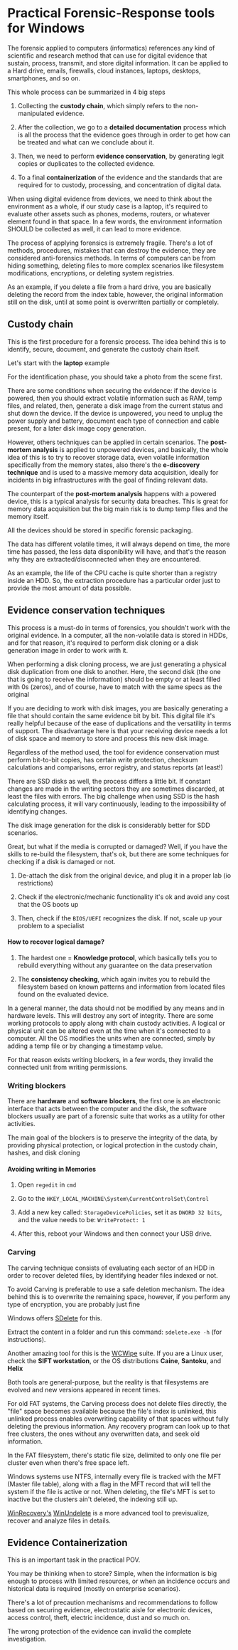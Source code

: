 # Practical Forensic-Response tools for Windows

The forensic applied to computers (informatics) references any kind of scientific and research method that can use for digital evidence that sustain, process, transmit, and store digital information. It can be applied to a Hard drive, emails, firewalls, cloud instances, laptops, desktops, smartphones, and so on.

This whole process can be summarized in 4 big steps

1. Collecting the **custody chain**, which simply refers to the non-manipulated evidence.

2. After the collection, we go to a **detailed documentation** process which is all the process that the evidence goes through in order to get how can be treated and what can we conclude about it.

3. Then, we need to perform **evidence conservation**, by generating legit copies or duplicates to the collected evidence.

4. To a final **containerization** of the evidence and the standards that are required for to custody, processing, and concentration of digital data.

When using digital evidence from devices, we need to think about the environment as a whole, if our study case is a laptop, it's required to evaluate other assets such as phones, modems, routers, or whatever element found in that space. In a few words, the environment information SHOULD be collected as well, it can lead to more evidence.

The process of applying forensics is extremely fragile. There's a lot of methods, procedures, mistakes that can destroy the evidence, they are considered anti-forensics methods. In terms of computers can be from hiding something, deleting files to more complex scenarios like filesystem modifications, encryptions, or deleting system registries.

As an example, if you delete a file from a hard drive, you are basically deleting the record from the index table, however, the original information still on the disk, until at some point is overwritten partially or completely.

## Custody chain

This is the first procedure for a forensic process. The idea behind this is to identify, secure, document, and generate the custody chain itself.

Let's start with the **laptop** example

For the identification phase, you should take a photo from the scene first. 

There are some conditions when securing the evidence: if the device is powered, then you should extract volatile information such as RAM, temp files, and related, then, generate a disk image from the current status and shut down the device. If the device is unpowered, you need to unplug the power supply and battery, document each type of connection and cable present, for a later disk image copy generation.

However, others techniques can be applied in certain scenarios. The **post-mortem analysis** is applied to unpowered devices, and basically, the whole idea of this is to try to recover storage data, even volatile information specifically from the memory states, also there's the **e-discovery technique** and is used to a massive memory data acquisition, ideally for incidents in big infrastructures with the goal of finding relevant data.

The counterpart of the **post-mortem analysis** happens with a powered device, this is a typical analysis for security data breaches. This is great for memory data acquisition but the big main risk is to dump temp files and the memory itself. 

All the devices should be stored in specific forensic packaging.

The data has different volatile times, it will always depend on time, the more time has passed, the less data disponibility will have, and that's the reason why they are extracted/disconnected when they are encountered.

As an example, the life of the CPU cache is quite shorter than a registry inside an HDD. So, the extraction procedure has a particular order just to provide the most amount of data possible.

## Evidence conservation techniques

This process is a must-do in terms of forensics, you shouldn't work with the original evidence. In a computer, all the non-volatile data is stored in HDDs, and for that reason, it's required to perform disk cloning or a disk generation image in order to work with it.

When performing a disk cloning process, we are just generating a physical disk duplication from one disk to another. Here, the second disk (the one that is going to receive the information) should be empty or at least filled with 0s (zeros), and of course, have to match with the same specs as the original

If you are deciding to work with disk images, you are basically generating a file that should contain the same evidence bit by bit. This digital file it's really helpful because of the ease of duplications and the versatility in terms of support. The disadvantage here is that your receiving device needs a lot of disk space and memory to store and process this new disk image.

Regardless of the method used, the tool for evidence conservation must perform bit-to-bit copies, has certain write protection, checksum calculations and comparisons, error registry, and status reports (at least!)

There are SSD disks as well, the process differs a little bit. If constant changes are made in the writing sectors they are sometimes discarded, at least the files with errors. The big challenge when using SSD is the hash calculating process, it will vary continuously, leading to the impossibility of identifying changes.

The disk image generation for the disk is considerably better for SDD scenarios.

Great, but what if the media is corrupted or damaged? Well, if you have the skills to re-build the filesystem, that's ok, but there are some techniques for checking if a disk is damaged or not.

1. De-attach the disk from the original device, and plug it in a proper lab (io restrictions)

2. Check if the electronic/mechanic functionality it's ok and avoid any cost that the OS boots up

3. Then, check if the `BIOS/UEFI` recognizes the disk. If not, scale up your problem to a specialist

#### How to recover logical damage?

1. The hardest one = **Knowledge protocol**, which basically tells you to rebuild everything without any guarantee on the data preservation

2. The **consistency checking**, which again invites you to rebuild the filesystem based on known patterns and information from located files found on the evaluated device.

In a general manner, the data should not be modified by any means and in hardware levels. This will destroy any sort of integrity. There are some working protocols to apply along with chain custody activities. A logical or physical unit can be altered even at the time when it's connected to a computer. All the OS modifies the units when are connected, simply by adding a temp file or by changing a timestamp value.

For that reason exists writing blockers, in a few words, they invalid the connected unit from writing permissions.

### Writing blockers

There are **hardware** and **software** **blockers**, the first one is an electronic interface that acts between the computer and the disk, the software blockers usually are part of a forensic suite that works as a utility for other activities.

The main goal of the blockers is to preserve the integrity of the data, by providing physical protection, or logical protection in the custody chain, hashes, and disk cloning

#### Avoiding writing in Memories

1. Open `regedit` in `cmd`

2. Go to the `HKEY_LOCAL_MACHINE\System\CurrentControlSet\Control`

3. Add a new key called: `StorageDevicePolicies`, set it as `DWORD 32 bits`, and the value needs to be: `WriteProtect: 1`

4. After this, reboot your Windows and then connect your USB drive.

### Carving

The carving technique consists of evaluating each sector of an HDD in order to recover deleted files, by identifying header files indexed or not.

To avoid Carving is preferable to use a safe deletion mechanism. The idea behind this is to overwrite the remaining space, however, if you perform any type of encryption, you are probably just fine

Windows offers [SDelete](https://docs.microsoft.com/en-us/sysinternals/downloads/sdelete) for this.

Extract the content in a folder and run this command: `sdelete.exe -h` (for instructions).

Another amazing tool for this is the [WCWipe](https://www.jetico.com/data-wiping/wipe-files-bcwipe) suite. If you are a Linux user, check the **SIFT workstation**, or the OS distributions **Caine**, **Santoku**, and **Helix**

Both tools are general-purpose, but the reality is that filesystems are evolved and new versions appeared in recent times.

For old FAT systems, the Carving process does not delete files directly, the "file" space becomes available because the file's index is unlinked, this unlinked process enables overwriting capability of that spaces without fully deleting the previous information. Any recovery program can look up to that free clusters, the ones without any overwritten data, and seek old information.

In the FAT filesystem, there's static file size, delimited to only one file per cluster even when there's free space left.

Windows systems use NTFS, internally every file is tracked with the MFT (Master file table), along with a flag in the MFT record that will tell the system if the file is active or not. When deleting, the file's MFT is set to inactive but the clusters ain't deleted, the indexing still up.

[WinRecovery's](https://www.winrecovery.com/) [WinUndelete](https://www.winundelete.com/) is a more advanced tool to previsualize, recover and analyze files in details.

## Evidence Containerization

This is an important task in the practical POV. 

You may be thinking when to store? Simple, when the information is big enough to process with limited resources, or when an incidence occurs and historical data is required (mostly on enterprise scenarios).

There's a lot of precaution mechanisms and recommendations to follow based on securing evidence, electrostatic aisle for electronic devices, access control, theft, electric incidence, dust and so much on. 

The wrong protection of the evidence can invalid the complete investigation.
